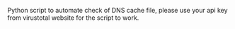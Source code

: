 Python script to automate check of DNS cache file, please use your api key from virustotal website for the script to work. 

